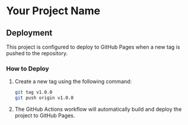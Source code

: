 # Your Project Name

## Deployment

This project is configured to deploy to GitHub Pages when a new tag is pushed to the repository. 

### How to Deploy
1. Create a new tag using the following command:
   ```bash
   git tag v1.0.0
   git push origin v1.0.0
   ```
2. The GitHub Actions workflow will automatically build and deploy the project to GitHub Pages.
